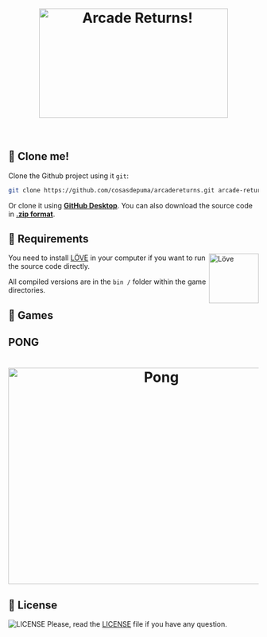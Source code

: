 <h1 align="center">
 <img src="https://cdn.rawgit.com/CosasDePuma/ArcadeReturns/c73236ff/.repository/logo.png" alt="Arcade Returns!" width="380" height="220">
</h1>

&nbsp;

:floppy_disk: Clone me!
----

Clone the Github project using it `git`:
```sh
git clone https://github.com/cosasdepuma/arcadereturns.git arcade-returns && cd arcade-returns
```
Or clone it using **[GitHub Desktop](https://desktop.github.com/)**.
You can also download the source code in **[.zip format](https://github.com/cosasdepuma/arcadereturns/archive/master.zip)**.

:electric_plug: Requirements
----

<img src="https://www.libretro.com/wp-content/uploads/2017/12/love2dlogo.png" alt="Löve" align="right" width="100">

You need to install [LÖVE](https://love2d.org/) in your computer if you want to run the source code directly.

All compiled versions are in the `bin /` folder within the game directories.

:space_invader: Games
----

PONG
----
<h1 align="center">
 <img src="https://cdn.rawgit.com/CosasDePuma/ArcadeReturns/2053b35b/.repository/pong.png" alt="Pong" width="600" height="435">
</h1>

:page_facing_up: License
----
![LICENSE](https://img.shields.io/github/license/CosasDePuma/ArcadeReturns.svg?style=flat-square) Please, read the [LICENSE](https://raw.githubusercontent.com/CosasDePuma/ArcadeReturns/master/LICENSE) file if you have any question.
